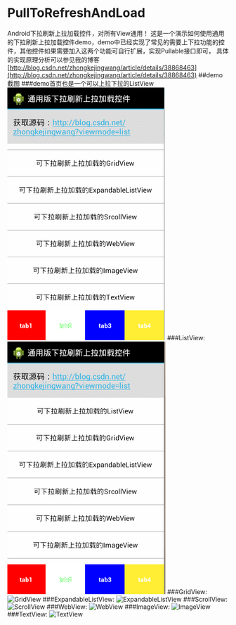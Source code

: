 PullToRefreshAndLoad
====================

Android下拉刷新上拉加载控件，对所有View通用！ 
这是一个演示如何使用通用的下拉刷新上拉加载控件demo，demo中已经实现了常见的需要上下拉功能的控件，其他控件如果需要加入这两个功能可自行扩展，实现Pullable接口即可，
具体的实现原理分析可以参见我的博客[http://blog.csdn.net/zhongkejingwang/article/details/38868463](http://blog.csdn.net/zhongkejingwang/article/details/38868463)
##demo截图
###demo首页也是一个可以上拉下拉的ListView
![demo首页](https://github.com/jingchenUSTC/PullToRefreshAndLoad/blob/master/screenshots/main.gif)
###ListView:
![ListView](https://github.com/jingchenUSTC/PullToRefreshAndLoad/blob/master/screenshots/ListView.gif)
###GridView:
![GridView](GridView.gif)
###ExpandableListView:
![ExpandableListView](https://github.com/jingchenUSTC/PullToRefreshAndLoad/tree/master/screenshots/ExpandableListView.gif)
###ScrollView:
![ScrollView](https://github.com/jingchenUSTC/PullToRefreshAndLoad/tree/master/screenshots/ScrollView.gif)
###WebView:
![WebView](https://github.com/jingchenUSTC/PullToRefreshAndLoad/tree/master/screenshots/WebView.gif)
###ImageView:
![ImageView](https://github.com/jingchenUSTC/PullToRefreshAndLoad/tree/master/screenshots/ImageView.gif)
###TextView:
![TextView](https://github.com/jingchenUSTC/PullToRefreshAndLoad/tree/master/screenshots/TextView.gif)
